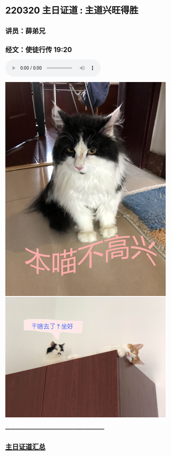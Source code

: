 # 220320 主日证道 : 主道兴旺得胜
## 讲员：薛弟兄
## 经文：使徒行传 19:20

<audio controls src="./220320/220320.mp3"></audio>

![](220320/1.jpg)
![](220320/2.jpg)


### ———————————————————

## [主日证道汇总](sermons.md)
